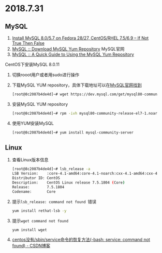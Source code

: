 # 2018.7.31

## MySQL

1. [Install MySQL 8.0/5.7 on Fedora 28/27, CentOS/RHEL 7.5/6.9 – If Not True Then False](https://www.if-not-true-then-false.com/2010/install-mysql-on-fedora-centos-red-hat-rhel/)
2. [MySQL :: Download MySQL Yum Repository](https://dev.mysql.com/downloads/repo/yum/) MySQL官网
3. [MySQL :: A Quick Guide to Using the MySQL Yum Repository](https://dev.mysql.com/doc/mysql-yum-repo-quick-guide/en/)



CentOS下安装MySQL 8.0.11

1. 切换rooot用户或者用sudo进行操作

2. 下载MySQL YUM repository，具体下载地址可以在[MySQL官网找到](https://dev.mysql.com/downloads/repo/yum/)

   ```bash
   [root@8c2087b4de4d]~# wget https://dev.mysql.com/get/mysql80-community-release-el7-1.noarch.rpm
   ```

3. 安装MySQL YUM repository

   ```bash
   [root@8c2087b4de4d]~# rpm -ivh mysql80-community-release-el7-1.noarch.rpm
   ```

4. 使用YUM安装MySQL

   ```bash
   [root@8c2087b4de4d]~# yum install mysql-community-server
   ```

   

## Linux

1. 查看Linux版本信息

   ```bash
   [root@8c2087b4de4d]~# lsb_release -a
   LSB Version:    :core-4.1-amd64:core-4.1-noarch:cxx-4.1-amd64:cxx-4.1-noarch:desktop-4.1-amd64:desktop-4.1-noarch:languages-4.1-amd64:languages-4.1-noarch:printing-4.1-amd64:printing-4.1-noarch
   Distributor ID: CentOS
   Description:    CentOS Linux release 7.5.1804 (Core)
   Release:        7.5.1804
   Codename:       Core
   ```

2. 提示`lsb_release: command not found `错误

   ```bash
   yum install rethat-lsb -y
   ```

3. 提示`wget command not found`

   ```
   yum install wget
   ```

4. [centos没有/sbin/service命令的恢复方法(-bash: service: command not found) - CSDN博客](https://blog.csdn.net/u014175572/article/details/53375049)

